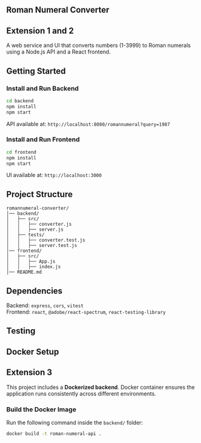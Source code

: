 ## Roman Numeral Converter

## Extension 1 and 2

A web service and UI that converts numbers (1-3999) to Roman numerals using a Node.js API and a React frontend.

## Getting Started

### Install and Run Backend

```sh
cd backend
npm install
npm start
```

API available at: `http://localhost:8080/romannumeral?query=1987`

### Install and Run Frontend

```sh
cd frontend
npm install
npm start
```

UI available at: `http://localhost:3000`

## Project Structure

```
romannumeral-converter/
│── backend/
│   ├── src/
│   │   ├── converter.js
│   │   ├── server.js
│   ├── tests/
│   │   ├── converter.test.js
│   │   ├── server.test.js
│── frontend/
│   ├── src/
│   │   ├── App.js
│   │   ├── index.js
│── README.md
```

## Dependencies

Backend: `express`, `cors`, `vitest`  
Frontend: `react`, `@adobe/react-spectrum`, `react-testing-library`

## Testing

## Docker Setup

## Extension 3

This project includes a **Dockerized backend**.
Docker container ensures the application runs consistently across different environments.

### **Build the Docker Image**

Run the following command inside the `backend/` folder:

```sh
docker build -t roman-numeral-api .

```
